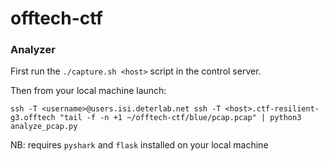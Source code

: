 # offtech-ctf

### Analyzer

First run the `./capture.sh <host>` script in the control server.

Then from your local machine launch:

```
ssh -T <username>@users.isi.deterlab.net ssh -T <host>.ctf-resilient-g3.offtech "tail -f -n +1 ~/offtech-ctf/blue/pcap.pcap" | python3 analyze_pcap.py
```

NB: requires `pyshark` and `flask` installed on your local machine
